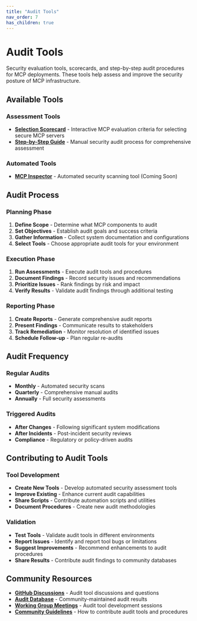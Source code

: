 ```yaml
---
title: "Audit Tools"
nav_order: 7
has_children: true
---
```


# Audit Tools

Security evaluation tools, scorecards, and step-by-step audit procedures for MCP deployments. These tools help assess and improve the security posture of MCP infrastructure.

## Available Tools

### Assessment Tools
- **[Selection Scorecard](scorecard.md)** - Interactive MCP evaluation criteria for selecting secure MCP servers
- **[Step-by-Step Guide](step-by-step-guide.md)** - Manual security audit process for comprehensive assessment

### Automated Tools
- **[MCP Inspector](mcp-inspector.md)** - Automated security scanning tool (Coming Soon)

## Audit Process

### Planning Phase
1. **Define Scope** - Determine what MCP components to audit
2. **Set Objectives** - Establish audit goals and success criteria
3. **Gather Information** - Collect system documentation and configurations
4. **Select Tools** - Choose appropriate audit tools for your environment

### Execution Phase
1. **Run Assessments** - Execute audit tools and procedures
2. **Document Findings** - Record security issues and recommendations
3. **Prioritize Issues** - Rank findings by risk and impact
4. **Verify Results** - Validate audit findings through additional testing

### Reporting Phase
1. **Create Reports** - Generate comprehensive audit reports
2. **Present Findings** - Communicate results to stakeholders
3. **Track Remediation** - Monitor resolution of identified issues
4. **Schedule Follow-up** - Plan regular re-audits

## Audit Frequency

### Regular Audits
- **Monthly** - Automated security scans
- **Quarterly** - Comprehensive manual audits
- **Annually** - Full security assessments

### Triggered Audits
- **After Changes** - Following significant system modifications
- **After Incidents** - Post-incident security reviews
- **Compliance** - Regulatory or policy-driven audits

## Contributing to Audit Tools

### Tool Development
- **Create New Tools** - Develop automated security assessment tools
- **Improve Existing** - Enhance current audit capabilities
- **Share Scripts** - Contribute automation scripts and utilities
- **Document Procedures** - Create new audit methodologies

### Validation
- **Test Tools** - Validate audit tools in different environments
- **Report Issues** - Identify and report tool bugs or limitations
- **Suggest Improvements** - Recommend enhancements to audit procedures
- **Share Results** - Contribute audit findings to community databases

## Community Resources

- **[GitHub Discussions](https://github.com/orgs/ModelContextProtocol-Security/discussions)** - Audit tool discussions and questions
- **[Audit Database](https://github.com/ModelContextProtocol-Security/audit-db)** - Community-maintained audit results
- **[Working Group Meetings](../events/)** - Audit tool development sessions
- **[Community Guidelines](../community/)** - How to contribute audit tools and procedures
